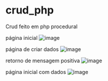 # crud_php
Crud feito em php procedural

página inicial
![image](https://user-images.githubusercontent.com/62576196/203383958-38b1576f-cf80-4bd6-b7e4-5181636cd946.png)

página de criar dados
![image](https://user-images.githubusercontent.com/62576196/203384084-644c7e9c-ff49-4177-9a9f-4cb64d160e8e.png)

retorno de mensagem positiva
![image](https://user-images.githubusercontent.com/62576196/203384166-ae45e27d-d1b8-47bf-968c-25a5c4a8f720.png)

página inicial com dados
![image](https://user-images.githubusercontent.com/62576196/203384239-38629979-58fd-40a6-8167-500c713b5d55.png)
